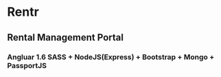 # Rentr
## Rental Management Portal
### Angluar 1.6 SASS + NodeJS(Express) + Bootstrap + Mongo + PassportJS
